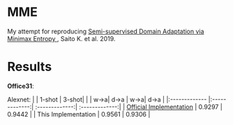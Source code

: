 # MME

My attempt for reproducing [Semi-supervised Domain Adaptation via Minimax Entropy
](https://arxiv.org/abs/1904.06487), Saito K. et al. 2019.



# Results

**Office31**:

Alexnet:
|      | 1-shot |  3-shot|
|      | w->a| d->a | w->a| d->a | 
|:------------- |:-------------:| :-------------:| :-------------:|
| [Official Implementation](https://github.com/VisionLearningGroup/SSDA_MME/) | 0.9297 | 0.9442 | 
| This Implementation | 0.9561 | 0.9306 |
